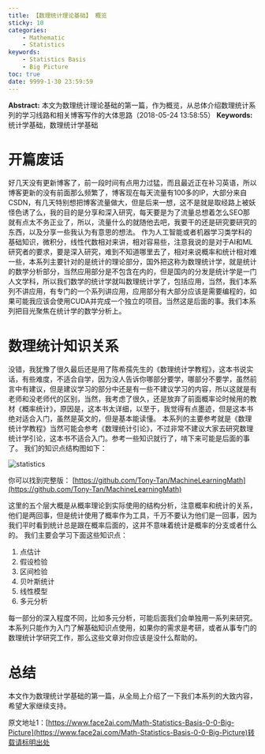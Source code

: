 ```yaml
---
title: 【数理统计理论基础】 概览
sticky: 10
categories:
    - Mathematic
    - Statistics
keywords:
    - Statistics Basis
    - Big Picture
toc: true
date: 9999-1-30 23:59:59
---
```


**Abstract:** 本文为数理统计理论基础的第一篇，作为概览，从总体介绍数理统计系列的学习线路和相关博客写作的大体思路（2018-05-24 13:58:55）
**Keywords:** 统计学基础，数理统计学基础

<!--more-->
# 开篇废话
好几天没有更新博客了，前一段时间有点用力过猛，而且最近正在补习英语，所以博客更新的没有前面那么频繁了，博客现在每天流量有100多的IP，大部分来自CSDN，有几天特别想把博客流量做大，但是后来一想，这不是就是取经路上被妖怪色诱了么，我的目的是分享和深入研究，每天要是为了流量总想着怎么SEO那就有点太不务正业了，所以，流量什么的就随他去吧，我要干的还是研究要研究的东西，以及分享一些我认为有意思的想法。
作为人工智能或者机器学习类学科的基础知识，微积分，线性代数相对来讲，相对容易些，注意我说的是对于AI和ML研究者的要求，要是深入研究，难到不知道哪里去了，相对来说概率和统计相对难一些，本系列主要针对的是统计的理论部分，国外把这称为数理统计学，就是统计的数学分析部分，当然应用部分是不包含在内的，但是国内的分发是统计学是一门人文学科，所以我们数学的统计学就叫数理统计学了，包括应用，当然，我们本系列不讲应用，有专门的一个系列讲应用，应用部分有大部分应该是需要编程的，如果可能我应该会使用CUDA并完成一个独立的项目。当然这是后面的事。我们本系列把目光聚焦在统计学的数学分析上。
# 数理统计知识关系
没错，我犹豫了很久最后还是用了陈希孺先生的《数理统计学教程》，这本书说实话，有些难度，不适合自学，因为没人告诉你哪部分要学，哪部分不要学，虽然前言中有建议，但是建议学习的部分中还是有一些不建议学习的内容，所以这就是有老师和没老师代的区别，当然，我考虑了很久，还是放弃了前面概率论时候用的教材《概率统计》，原因是，这本书太详细，以至于，我觉得有点墨迹，但是这本书绝对适合入门，虽然是英文的，但是基本能读懂。
本系列的主要参考就是《数理统计学教程》当然可能会参考《数理统计引论》，不过非常不建议大家去研究数理统计学引论，这本书不适合入门。参考一些知识就行了，啃下来可能是后面的事了。
我们的知识点结构图如下：

![statistics](https://github.com/Tony-Tan/MachineLearningMath/raw/master/Statistics.png)

你可以找到完整版：
[https://github.com/Tony-Tan/MachineLearningMath](https://github.com/Tony-Tan/MachineLearningMath)

这里的五个层大概是从概率理论到实际使用的结构分析，注意概率和统计的关系，他们是两回事，但是统计使用了概率作为工具，千万不要认为他们是一回事，因为我们平时看到统计总是跟在概率后面的，这并不意味着统计是概率的分支或者什么的。
我们主要会学习下面这些知识点：
1. 点估计
2. 假设检验
3. 区间检验
4. 贝叶斯统计
5. 线性模型
6. 多元分析

每一部分的深入程度不同，比如多元分析，可能后面我们会单独用一系列来研究。
本系列只能作为入门了解基础知识点使用，如果你的需求是考研，或者从事专门的数理统计学研究工作，那么这些文章对你应该是没什么帮助的。
# 总结
本文作为数理统计学基础的第一篇，从全局上介绍了一下我们本系列的大致内容，希望大家继续支持。





原文地址1：[https://www.face2ai.com/Math-Statistics-Basis-0-0-Big-Picture](https://www.face2ai.com/Math-Statistics-Basis-0-0-Big-Picture)转载请标明出处
